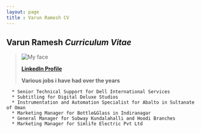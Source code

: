 ```yaml
---
layout: page
title : Varun Ramesh CV
---
```

## **Varun Ramesh** _Curriculum Vitae_ ##
>![My face](https://media.licdn.com/dms/image/C5103AQFTDCUT9CCfWA/profile-displayphoto-shrink_200_200/0?e=1575504000&v=beta&t=g7Sd5ZrO56jiXlBmio6CKvdLtrOpkBteEMILYeeGsxY)
>
>[**LinkedIn Profile**](https://www.linkedin.com/in/varun-ramesh-4a278059/)
>
>**Various jobs i have had over the years**

	  * Senior Technical Support for Dell International Services
      * Subtitling for Digital Deluxe Studios
      * Instrumentation and Automation Specialist for Abalto in Sultanate of Oman
      * Marketing Manager for Bottle&Glass in Indiranagar
      * General Manager for Subway Kundalahalli and Hoodi Branches
      * Marketing Manager for Simlife Electric Pvt Ltd  

